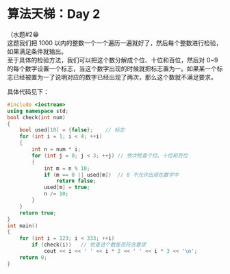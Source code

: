 # 算法天梯：Day 2

（水题#2😁  
这题我们把 1000 以内的整数一个一个遍历一遍就好了，然后每个整数进行检验，如果满足条件就输出。  
至于具体的检验方法，我们可以把这个数分解成个位、十位和百位，然后对 0~9 的每个数字设置一个标志，当这个数字出现的时候就把标志置为一。如果某一个标志已经被置为一了说明对应的数字已经出现了两次，那么这个数就不满足要求。

具体代码见下：

```c++
#include <iostream>
using namespace std;
bool check(int num)
{
    bool used[10] = {false};    // 标志
    for (int i = 1; i < 4; ++i)
    {
        int n = num * i;
        for (int j = 0; j < 3; ++j) // 依次检查个位、十位和百位
        {
            int m = n % 10;
            if (m == 0 || used[m])  // 0 不允许出现在数字中
                return false;
            used[m] = true;
            n /= 10;
        }
    }
    return true;
}
int main()
{
    for (int i = 123; i < 333; ++i)
        if (check(i))   // 检查这个数是否符合要求
            cout << i << ' ' << i * 2 << ' ' << i * 3 << '\n';
    return 0;
}
```
